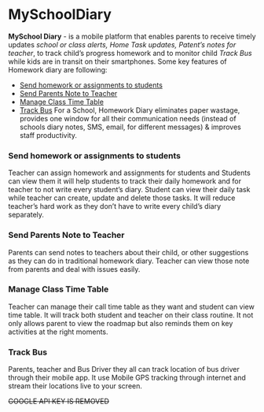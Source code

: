 # MySchoolDiary
**MySchool Diary** - is a mobile platform that enables parents to receive timely updates *school or class alerts, Home Task updates, Patent’s notes for teacher*, to track child’s progress homework and to monitor child *Track Bus* while kids are in transit on their smartphones. Some key features of Homework diary are following:
- [Send homework or assignments to students](###Send-homework-or-assignments-to-students)
- [Send Parents Note to Teacher](###Send-Parents-Note-to-Teacher)
- [Manage Class Time Table](###Manage-Class-Time-Table)
- [Track Bus](###Track-Bus)
For a School, Homework Diary eliminates paper wastage, provides one window for all their communication needs (instead of schools diary notes, SMS, email, for different messages) & improves staff productivity.

### Send homework or assignments to students
Teacher can assign homework and assignments for students and Students can view them it will help students to track their daily homework and for teacher to not write every student’s diary. Student can view their daily task while teacher can create, update and delete those tasks. It will reduce teacher’s hard work as they don’t have to write every child’s diary separately.

### Send Parents Note to Teacher
Parents can send notes to teachers about their child, or other suggestions as they can do in traditional homework diary. Teacher can view those note from parents and deal with issues easily.

### Manage Class Time Table
Teacher can manage their call time table as they want and student can view time table. It will track both student and teacher on their class routine. It not only allows parent to view the roadmap but also reminds them on key activities at the right moments. 
### Track Bus
Parents, teacher and Bus Driver they all can track location of bus driver through their mobile app. It use Mobile GPS tracking through internet and stream their locations live to your screen.

~~GOOGLE API KEY IS REMOVED~~

